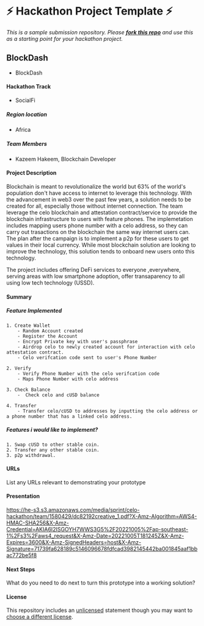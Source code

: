 
# ⚡ Hackathon Project Template ⚡
_This is a sample submission repository.
Please [__fork this repo__](https://help.github.com/articles/fork-a-repo/) and use this as a starting point for your hackathon project._

## BlockDash
- BlockDash

#### Hackathon Track
- SocialFi

##### Region location
- Africa

##### Team Members
- Kazeem Hakeem, Blockchain Developer


#### Project Description
Blockchain is meant to revolutionalize the world but 63% of the world's population don't have access to internet to leverage this technology. With the advancement in web3 over the past few years, a solution needs to be created for all, especially those without internet connection. The team leverage the celo blockchain and attestation contract/service to provide the blockchain infrastructure to users with feature phones. The implemetation includes mapping users phone number with a celo address, so they can carry out trasactions on the blockchain the same way internet users can. The plan after the campaign is to implement a p2p for these users to get values in their local currency. While most blockchain solution are looking to improve the technology, this solution tends to onboard new users onto this technology.

The project includes offering DeFi services to everyone ,everywhere, serving areas with low smartphone adoption, offer transaparency to all using low tech technology (USSD).


#### Summary
##### Feature Implemented
    1. Create Wallet
        - Random Account created
        - Register the Account
        - Encrypt Private key with user's passphrase
        - Airdrop celo to newly created account for interaction with celo attestation contract.
        - Celo verifcation code sent to user's Phone Number

    2. Verify
        - Verify Phone Number with the celo verifcation code
        - Maps Phone Number with celo address

    3. Check Balance
        -  Check celo and cUSD balance

    4. Transfer
        - Transfer celo/cUSD to addresses by inputting the celo address or a phone number that has a linked celo address.

##### Features i would like to implement?

    1. Swap cUSD to other stable coin.
    2. Transfer any other stable coin.   
    3. p2p withdrawal. 

#### URLs
List any URLs relevant to demonstrating your prototype

#### Presentation
https://he-s3.s3.amazonaws.com/media/sprint/celo-hackathon/team/1580429/dc82192creative_1.pdf?X-Amz-Algorithm=AWS4-HMAC-SHA256&X-Amz-Credential=AKIA6I2ISGOYH7WWS3G5%2F20221005%2Fap-southeast-1%2Fs3%2Faws4_request&X-Amz-Date=20221005T181245Z&X-Amz-Expires=3600&X-Amz-SignedHeaders=host&X-Amz-Signature=71739fa628189c5146096678fdfcad3982145442ba001845aaf1bbac772be5f8

#### Next Steps
What do you need to do next to turn this prototype into a working solution?

#### License
This repository includes an [unlicensed](http://unlicense.org/) statement though you may want to [choose a different license](https://choosealicense.com/).
